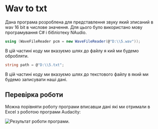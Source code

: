 # Wav to txt

Дана програма розроблена для представлення звуку який зписаний в wav 16 bit в числове значення. Для цього було використано мову програмування С# і бібліотеку NAudio. 

```csharp
using (WaveFileReader pcm = new WaveFileReader(@"D:\\5.wav"));
```

В цій частині коду ми вказуємо шлях до файлу я кий ми будемо обробляти.

```csharp
string path = @"D:\\5.txt";
```

В цій частині коду ми вказуємо шлях до текстового файлу в який ми будемо записувати наші дані. 

## Перевірка роботи

Можна порівняти роботу програми вписавши дані які ми отримали в Excel з роботою програми Audacity:

![Результат роботи програми.](img.PNG "Результат роботи програми.")
